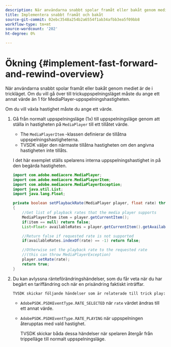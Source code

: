 ```yaml
---
description: När användarna snabbt spolar framåt eller bakåt genom mediet är de i trickläget. Om du vill gå över till trickuppspelningsläget måste du ange ett annat värde än 1 för MediaPlayer-uppspelningshastigheten.
title: Implementera snabbt framåt och bakåt
source-git-commit: 02ebc3548a254b2a6554f1ab34afbb3ea5f09bb8
workflow-type: tm+mt
source-wordcount: '202'
ht-degree: 0%

---
```


# Ökning {#implement-fast-forward-and-rewind-overview}

När användarna snabbt spolar framåt eller bakåt genom mediet är de i trickläget. Om du vill gå över till trickuppspelningsläget måste du ange ett annat värde än 1 för MediaPlayer-uppspelningshastigheten.

Om du vill växla hastighet måste du ange ett värde.

1. Gå från normalt uppspelningsläge (1x) till uppspelningsläge genom att ställa in hastigheten på `MediaPlayer` till ett tillåtet värde.

   * The `MediaPlayerItem` -klassen definierar de tillåtna uppspelningshastigheterna.
   * TVSDK väljer den närmaste tillåtna hastigheten om den angivna hastigheten inte tillåts.

   I det här exemplet ställs spelarens interna uppspelningshastighet in på den begärda hastigheten.

   ```java
   import com.adobe.mediacore.MediaPlayer; 
   import com.adobe.mediacore.MediaPlayerItem; 
   import com.adobe.mediacore.MediaPlayerException; 
   import java.util.List; 
   import java.lang.Float; 
   
   private boolean setPlaybackRate(MediaPlayer player, float rate) throws MediaPlayerException  
   { 
       //Get list of playback rates that the media player supports 
       MediaPlayerItem item = player.getCurrentItem(); 
       if(item == null) return false; 
       List<Float> availableRates = player.getCurrentItem().getAvailablePlaybackRates(); 
   
       //Return false if requested rate is not supported 
       if(availableRates.indexOf(rate) == -1) return false; 
   
       //Otherwise set the playback rate to the requested rate  
       //(this can throw MediaPlayerException) 
       player.setRate(rate); 
       return true; 
   }
   ```

1. Du kan avlyssna ränteförändringshändelser, som du får veta när du har begärt en tariffändring och när en prisändring faktiskt inträffar.

       TVSDK skickar följande händelser som är relaterade till trick play:
   
   * `AdobePSDK.PSDKEventType.RATE_SELECTED` när `rate` värdet ändras till ett annat värde.

   * `AdobePSDK.PSDKEventType.RATE_PLAYING` när uppspelningen återupptas med vald hastighet.

     TVSDK skickar båda dessa händelser när spelaren återgår från trippelläge till normalt uppspelningsläge.
